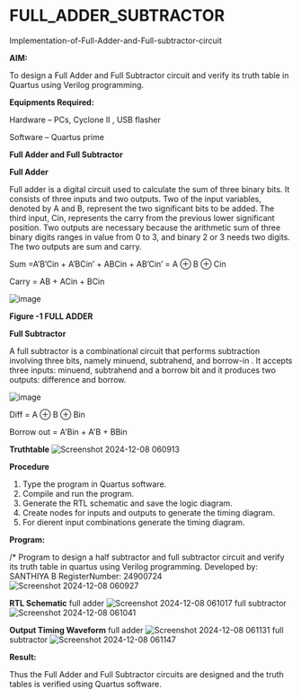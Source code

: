 # FULL_ADDER_SUBTRACTOR

Implementation-of-Full-Adder-and-Full-subtractor-circuit

**AIM:**

To design a Full Adder and Full Subtractor circuit and verify its truth table in Quartus using Verilog programming.

**Equipments Required:**

Hardware – PCs, Cyclone II , USB flasher

Software – Quartus prime

**Full Adder and Full Subtractor**

**Full Adder**

Full adder is a digital circuit used to calculate the sum of three binary bits. It consists of three inputs and two outputs. Two of the input variables, denoted by A and B, represent the two significant bits to be added. The third input, Cin, represents the carry from the previous lower significant position. Two outputs are necessary because the arithmetic sum of three binary digits ranges in value from 0 to 3, and binary 2 or 3 needs two digits. The two outputs are sum and carry.

Sum =A’B’Cin + A’BCin’ + ABCin + AB’Cin’ = A ⊕ B ⊕ Cin 

Carry = AB + ACin + BCin

![image](https://github.com/naavaneetha/FULL_ADDER_SUBTRACTOR/assets/154305477/0f30ba51-5ffb-4198-845f-18e054f675e7)

**Figure -1 FULL ADDER**

**Full Subtractor**

A full subtractor is a combinational circuit that performs subtraction involving three bits, namely minuend, subtrahend, and borrow-in . It accepts three inputs: minuend, subtrahend and a borrow bit and it produces two outputs: difference and borrow.

![image](https://github.com/naavaneetha/FULL_ADDER_SUBTRACTOR/assets/154305477/02b24f51-ab51-4304-9ad6-7b81ffc1ead5)

Diff = A ⊕ B ⊕ Bin 

Borrow out = A'Bin + A'B + BBin

**Truthtable**
![Screenshot 2024-12-08 060913](https://github.com/user-attachments/assets/2cfdeb33-8849-4879-acaf-b49c14cfe204)

**Procedure**

1. Type the program in Quartus software.
2. Compile and run the program.
3. Generate the RTL schematic and save the logic diagram.
4. Create nodes for inputs and outputs to generate the timing diagram.
5. For dierent input combinations generate the timing diagram.
 

**Program:**

/* Program to design a half subtractor and full subtractor circuit and verify its truth table in quartus using Verilog programming.
Developed by: SANTHIYA B
RegisterNumber: 24900724
![Screenshot 2024-12-08 060927](https://github.com/user-attachments/assets/3cad85f6-a61b-441e-9e5c-854ca307c3e3)


**RTL Schematic**
full adder
![Screenshot 2024-12-08 061017](https://github.com/user-attachments/assets/2b150d9e-7541-4074-929b-7085f67698f2)
full subtractor
![Screenshot 2024-12-08 061041](https://github.com/user-attachments/assets/1980dfbb-05ee-456d-940d-202e1fb6f0f4)

**Output Timing Waveform**
full adder
![Screenshot 2024-12-08 061131](https://github.com/user-attachments/assets/fe7ad556-7f7b-4750-94fa-6e66ca979fe4)
full subtractor
![Screenshot 2024-12-08 061147](https://github.com/user-attachments/assets/d4579100-2885-4a53-b0fe-8e6ed2343e42)


**Result:**

Thus the Full Adder and Full Subtractor circuits are designed and the truth tables is verified using Quartus software.




